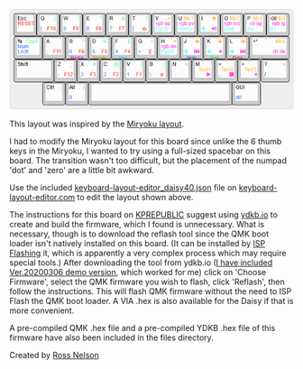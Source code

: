 ![Layout](files/Layout.png)



This layout was inspired by the [Miryoku layout](https://github.com/qmk/qmk_firmware/tree/master/users/manna-harbour_miryoku).

I had to modify the Miryoku layout for this board since unlike the 6 thumb keys in the Miryoku, I wanted to try using a full-sized spacebar on this board. The transition wasn't too difficult, but the placement of the numpad 'dot' and 'zero' are a little bit awkward.

Use the included [keyboard-layout-editor_daisy40.json](files/keyboard-layout-editor_daisy40.json) file on [keyboard-layout-editor.com](http://www.keyboard-layout-editor.com) to edit the layout shown above.

The instructions for this board on [KPREPUBLIC](https://kprepublic.com/collections/pcb/products/daisy-40-custom-keyboard-pcb?_pos=2&_sid=15de7ce2c&_ss=r) suggest using [ydkb.io](https://ydkb.io/) to create and build the firmware, which I found is unnecessary. What is necessary, though is to download the reflash tool since the QMK boot loader isn't natively installed on this board. (It can be installed by [ISP Flashing](https://docs.qmk.fm/#/isp_flashing_guide) it, which is apparently a very complex process which may require special tools.) After downloading the tool from ydkb.io ([I have included Ver.20200306 demo version](files/YDKBs-reflash.zip), which worked for me) click on 'Choose Firmware', select the QMK firmware you wish to flash, click 'Reflash', then follow the instructions. This will flash QMK firmware without the need to ISP Flash the QMK boot loader. A VIA .hex is also available for the Daisy if that is more convenient.

A pre-compiled QMK .hex file and a pre-compiled YDKB .hex file of this firmware have also been included in the files directory.



Created by [Ross Nelson](https://rossnelson.me)

